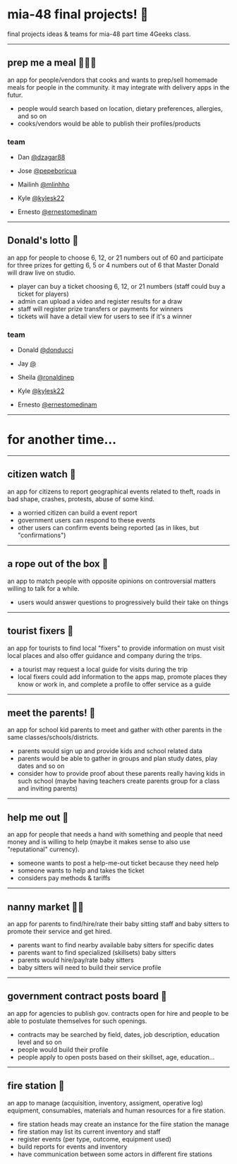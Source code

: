 # mia-48 final projects! 🎉
final projects ideas & teams for mia-48 part time 4Geeks class.


----

## prep me a meal 👩🏼‍🍳
an app for people/vendors that cooks and wants to prep/sell homemade meals for people in the community. it may integrate with delivery apps in the futur.

- people would search based on location, dietary preferences, allergies, and so on
- cooks/vendors would be able to publish their profiles/products

### team
* Dan [@dzagar88](https://github.com/dzagar88)
* Jose [@pepeboricua](https://github.com/pepeboricua)
* Mailinh [@mlinhho](https://github.com/mlinhho)

* Kyle [@kylesk22](https://github.com/kylesk22)
* Ernesto [@ernestomedinam](https://github.com/ernestomedinam)

----

## Donald's lotto 🎱
an app for people to choose 6, 12, or 21 numbers out of 60 and participate for three prizes for getting 6, 5 or 4 numbers out of 6 that Master Donald will draw live on studio.

- player can buy a ticket choosing 6, 12, or 21 numbers (staff could buy a ticket for players)
- admin can upload a video and register results for a draw
- staff will register prize transfers or payments for winners
- tickets will have a detail view for users to see if it's a winner

### team
* Donald [@donducci](https://github.com/donducci)
* Jay [@](https://github.com)
* Sheila [@ronaldinep](https://github.com/ronaldinep)

* Kyle [@kylesk22](https://github.com/kylesk22)
* Ernesto [@ernestomedinam](https://github.com/ernestomedinam)

----

# for another time...

----

## citizen watch 🧐
an app for citizens to report geographical events related to theft, roads in bad shape, crashes, protests, abuse of some kind.

- a worried citizen can build a event report
- government users can respond to these events
- other users can confirm events being reported (as in likes, but "confirmations")

----

## a rope out of the box 🎁
an app to match people with opposite opinions on controversial matters willing to talk for a while.

- users would answer questions to progressively build their take on things

----

## tourist fixers 🌳
an app for tourists to find local "fixers" to provide information on must visit local places and also offer guidance and company during the trips.

- a tourist may request a local guide for visits during the trip
- local fixers could add information to the apps map, promote places they know or work in, and complete a profile to offer service as a guide

----

## meet the parents! 🌻
an app for school kid parents to meet and gather with other parents in the same classes/schools/districts.

- parents would sign up and provide kids and school related data
- parents would be able to gather in groups and plan study dates, play dates and so on
- consider how to provide proof about these parents really having kids in such school (maybe having teachers create parents group for a class and inviting parents)

----

## help me out 🤕
an app for people that needs a hand with something and people that need money and is willing to help (maybe it makes sense to also use "reputational" currency).

- someone wants to post a help-me-out ticket because they need help
- someone wants to help and takes the ticket
- considers pay methods & tariffs

----

## nanny market 👶🏼
an app for parents to find/hire/rate their baby sitting staff and baby sitters to promote their service and get hired.

- parents want to find nearby available baby sitters for specific dates
- parents want to find specialized (skillsets) baby sitters
- parents would hire/pay/rate baby sitters
- baby sitters will need to build their service profile

----

## government contract posts board 🏢
an app for agencies to publish gov. contracts open for hire and people to be able to postulate themselves for such openings.

- contracts may be searched by field, dates, job description, education level and so on
- people would build their profile
- people apply to open posts based on their skillset, age, education...

----

## fire station 🚒
an app to manage (acquisition, inventory, assigment, operative log) equipment, consumables, materials and human resources for a fire station.

- fire station heads may create an instance for the fiire station the manage
- fire station may list its current inventory and staff
- register events (per type, outcome, equipment used)
- build reports for events and inventory
- have communication between some actors in different fire stations

